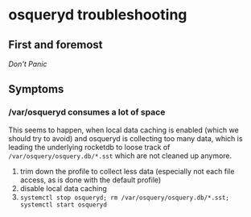# osqueryd troubleshooting

## First and foremost

*Don't Panic*

## Symptoms

### /var/osqueryd consumes a lot of space

This seems to happen, when local data caching is enabled (which we should try to avoid) and osqueryd is collecting too many data, which is leading the underlying rocketdb to loose track of `/var/osquery/osquery.db/*.sst` which are not cleaned up anymore.

1. trim down the profile to collect less data (especially not each file access, as is done with the default profile)
2. disable local data caching
3. `systemctl stop osqueryd; rm /var/osquery/osquery.db/*.sst; systemctl start osqueryd`